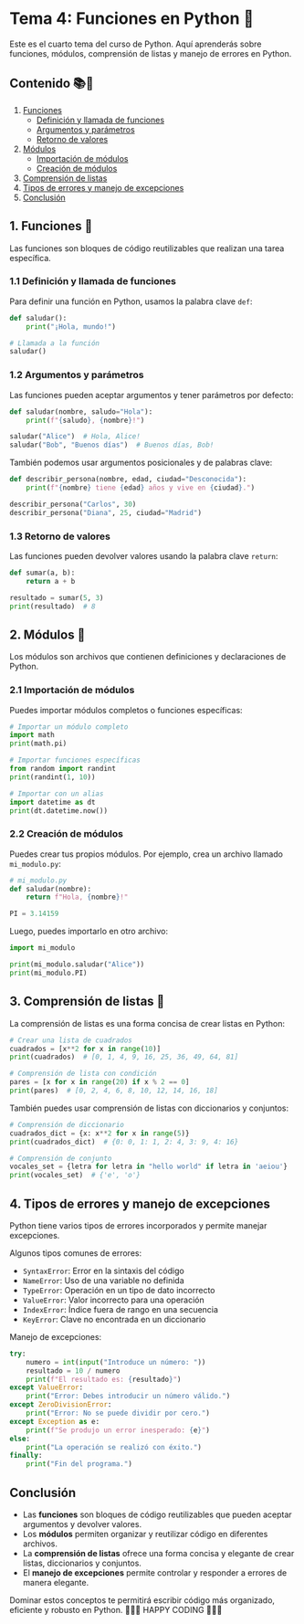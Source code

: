 # Tema 4: Funciones en Python 🐍

Este es el cuarto tema del curso de Python. Aquí aprenderás sobre funciones, módulos, comprensión de listas y manejo de errores en Python.

## Contenido 📚🙌
1. [Funciones](./11_Funciones.py)
   - [Definición y llamada de funciones](#11-definición-y-llamada-de-funciones)
   - [Argumentos y parámetros](#12-argumentos-y-parámetros)
   - [Retorno de valores](#13-retorno-de-valores)
2. [Módulos](./12_Módulos.py)
   - [Importación de módulos](#21-importación-de-módulos)
   - [Creación de módulos](#22-creación-de-módulos)
3. [Comprensión de listas](./13_Compresión_de_Listas.py)
4. [Tipos de errores y manejo de excepciones](#4-tipos-de-errores-y-manejo-de-excepciones)
5. [Conclusión](#conclusión)

## 1. Funciones 📘

Las funciones son bloques de código reutilizables que realizan una tarea específica.

### 1.1 Definición y llamada de funciones

Para definir una función en Python, usamos la palabra clave `def`:

```python
def saludar():
    print("¡Hola, mundo!")

# Llamada a la función
saludar()
```

### 1.2 Argumentos y parámetros

Las funciones pueden aceptar argumentos y tener parámetros por defecto:

```python
def saludar(nombre, saludo="Hola"):
    print(f"{saludo}, {nombre}!")

saludar("Alice")  # Hola, Alice!
saludar("Bob", "Buenos días")  # Buenos días, Bob!
```

También podemos usar argumentos posicionales y de palabras clave:

```python
def describir_persona(nombre, edad, ciudad="Desconocida"):
    print(f"{nombre} tiene {edad} años y vive en {ciudad}.")

describir_persona("Carlos", 30)
describir_persona("Diana", 25, ciudad="Madrid")
```

### 1.3 Retorno de valores

Las funciones pueden devolver valores usando la palabra clave `return`:

```python
def sumar(a, b):
    return a + b

resultado = sumar(5, 3)
print(resultado)  # 8
```

## 2. Módulos 📘

Los módulos son archivos que contienen definiciones y declaraciones de Python.

### 2.1 Importación de módulos

Puedes importar módulos completos o funciones específicas:

```python
# Importar un módulo completo
import math
print(math.pi)

# Importar funciones específicas
from random import randint
print(randint(1, 10))

# Importar con un alias
import datetime as dt
print(dt.datetime.now())
```

### 2.2 Creación de módulos

Puedes crear tus propios módulos. Por ejemplo, crea un archivo llamado `mi_modulo.py`:

```python
# mi_modulo.py
def saludar(nombre):
    return f"Hola, {nombre}!"

PI = 3.14159
```

Luego, puedes importarlo en otro archivo:

```python
import mi_modulo

print(mi_modulo.saludar("Alice"))
print(mi_modulo.PI)
```

## 3. Comprensión de listas 📘

La comprensión de listas es una forma concisa de crear listas en Python:

```python
# Crear una lista de cuadrados
cuadrados = [x**2 for x in range(10)]
print(cuadrados)  # [0, 1, 4, 9, 16, 25, 36, 49, 64, 81]

# Comprensión de lista con condición
pares = [x for x in range(20) if x % 2 == 0]
print(pares)  # [0, 2, 4, 6, 8, 10, 12, 14, 16, 18]
```

También puedes usar comprensión de listas con diccionarios y conjuntos:

```python
# Comprensión de diccionario
cuadrados_dict = {x: x**2 for x in range(5)}
print(cuadrados_dict)  # {0: 0, 1: 1, 2: 4, 3: 9, 4: 16}

# Comprensión de conjunto
vocales_set = {letra for letra in "hello world" if letra in 'aeiou'}
print(vocales_set)  # {'e', 'o'}
```

## 4. Tipos de errores y manejo de excepciones

Python tiene varios tipos de errores incorporados y permite manejar excepciones.

Algunos tipos comunes de errores:
- `SyntaxError`: Error en la sintaxis del código
- `NameError`: Uso de una variable no definida
- `TypeError`: Operación en un tipo de dato incorrecto
- `ValueError`: Valor incorrecto para una operación
- `IndexError`: Índice fuera de rango en una secuencia
- `KeyError`: Clave no encontrada en un diccionario

Manejo de excepciones:

```python
try:
    numero = int(input("Introduce un número: "))
    resultado = 10 / numero
    print(f"El resultado es: {resultado}")
except ValueError:
    print("Error: Debes introducir un número válido.")
except ZeroDivisionError:
    print("Error: No se puede dividir por cero.")
except Exception as e:
    print(f"Se produjo un error inesperado: {e}")
else:
    print("La operación se realizó con éxito.")
finally:
    print("Fin del programa.")
```

## Conclusión

- Las **funciones** son bloques de código reutilizables que pueden aceptar argumentos y devolver valores.
- Los **módulos** permiten organizar y reutilizar código en diferentes archivos.
- La **comprensión de listas** ofrece una forma concisa y elegante de crear listas, diccionarios y conjuntos.
- El **manejo de excepciones** permite controlar y responder a errores de manera elegante.

Dominar estos conceptos te permitirá escribir código más organizado, eficiente y robusto en Python.
💜💜💜 HAPPY CODING 💜💜💜